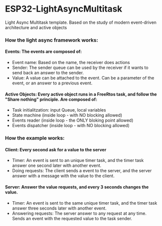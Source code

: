 # ESP32-LightAsyncMultitask
Light Async Multitask template. Based on the study of modern event-driven architecture and active objects

### How the light async framework works:

#### Events: The events are composed of:
- Event name: Based on the name, the receiver does actions
- Sender: The sender queue can be used by the receiver if it wants to send back an answer to the sender.
- Value: A value can be attached to the event. Can be a parameter of the event, or an answer to a previous event.

#### Active Objects: Every active object runs in a FreeRtos task, and follow the "Share nothing" principle. Are composed of:
- Task initialitzation: input Queue, local variables
- State machine (inside loop - with NO blocking allowed)
- Events reader (inside loop - the ONLY bloking point allowed)
- Events dispatcher (inside loop - with NO blocking allowed)

### How the example works:

#### Client: Every second ask for a value to the server
- Timer: An event is sent to an unique timer task, and the timer task answer one second later with another event.
- Doing requests: The client sends a event to the server, and the server answer with a message with the value to the client.

#### Server: Answer the value requests, and every 3 seconds changes the value.
- Timer: An event is sent to the same unique timer task, and the timer task answer three seconds later with another event.
- Answering requests: The server answer to any request at any time. Sends an event with the requested value to the task sender.
